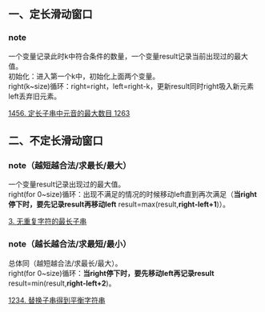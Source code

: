 ## 一、定长滑动窗口

### note
一个变量记录此时k中符合条件的数量，一个变量result记录当前出现过的最大值。  
初始化：进入第一个k中，初始化上面两个变量。  
right(k~size)循环：right=right，left=right-k，更新result同时right吸入新元素left丢弃旧元素。     

[1456. 定长子串中元音的最大数目 1263](https://leetcode.cn/problems/maximum-number-of-vowels-in-a-substring-of-given-length/description/)

## 二、不定长滑动窗口

### note（越短越合法/求最长/最大）
一个变量result记录出现过的最大值。  
right(for 0~size)循环：出现不满足的情况的时候移动left直到再次满足（**当right停下时，要先记录result再移动left** result=max(result,**right-left+1**)）。   

[3. 无重复字符的最长子串](https://leetcode.cn/problems/longest-substring-without-repeating-characters/)

### note（越长越合法/求最短/最小）
总体同（越短越合法/求最长/最大）。      
right(for 0~size)循环：**当right停下时，要先移动left再记录result** result=min(result,**right-left+2**)。      

[1234. 替换子串得到平衡字符串](https://leetcode.cn/problems/replace-the-substring-for-balanced-string/)
